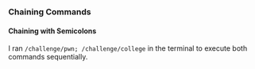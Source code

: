 ### Chaining Commands

#### Chaining with Semicolons
I ran `/challenge/pwn; /challenge/college` in the terminal to execute both commands sequentially.
